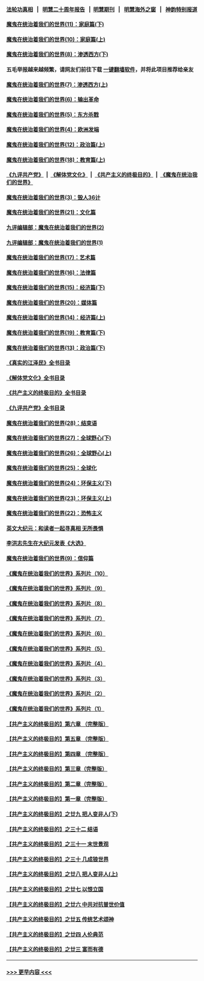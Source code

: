 #### [法轮功真相](https://github.com/gfw-breaker/truth/blob/master/README.md?t=0) &nbsp;&nbsp;|&nbsp;&nbsp; [明慧二十周年报告](https://github.com/gfw-breaker/mh-reports/blob/master/README.md?t=0) &nbsp;&nbsp;|&nbsp;&nbsp;[明慧期刊](https://github.com/gfw-breaker/mh-qikan) &nbsp;&nbsp;|&nbsp;&nbsp; [明慧海外之窗](https://github.com/gfw-breaker/mh-news/blob/master/README.md?t=0) &nbsp;&nbsp;|&nbsp;&nbsp; [神韵特别报道](https://github.com/gfw-breaker/mh-news/blob/master/shenyun.md?t=0)
#### [魔鬼在统治着我们的世界(11)：家庭篇(下)](../pages/nsc422/n10440961.md?t=11221150) 
#### [魔鬼在统治着我们的世界(10)：家庭篇(上)](../pages/nsc422/n10435448.md?t=11221150) 
#### [魔鬼在统治着我们的世界(8)：渗透西方(下)](../pages/nsc422/n10429603.md?t=11221150) 
#### 五毛举报越来越频繁，请网友们前往下载 [一键翻墙软件](https://github.com/gfw-breaker/ssr-accounts)，并将此项目推荐给亲友
#### [魔鬼在统治着我们的世界(7)：渗透西方(上)](../pages/nsc422/n10426013.md?t=11221150) 
#### [魔鬼在统治着我们的世界(6)：输出革命](../pages/nsc422/n10421536.md?t=11221150) 
#### [魔鬼在统治着我们的世界(5)：东方杀戮](../pages/nsc422/n10417707.md?t=11221150) 
#### [魔鬼在统治着我们的世界(4)：欧洲发端](../pages/nsc422/n10414890.md?t=11221150) 
#### [魔鬼在统治着我们的世界(12)：政治篇(上)](../pages/nsc422/n10444576.md?t=11221150) 
#### [魔鬼在统治着我们的世界(18)：教育篇(上)](../pages/nsc422/n10526970.md?t=11221150) 
#### [《九评共产党》](https://github.com/begood0513/9ping.md/blob/master/README.md) &nbsp;|&nbsp; [《解体党文化》](../../../../jtdwh.md/blob/master/README.md)  &nbsp;|&nbsp; [《共产主义的终极目的》](../../../../gczydzjmd.md/blob/master/README.md) &nbsp;|&nbsp; [《魔鬼在统治我们的世界》](../../../../mgztzwmdsj.md/blob/master/README.md) 
#### [魔鬼在统治着我们的世界(3)：毁人36计](../pages/nsc422/n10411583.md?t=11221150) 
#### [魔鬼在统治着我们的世界(21)：文化篇](../pages/nsc422/n10597706.md?t=11221150) 
#### [九评编辑部：魔鬼在统治着我们的世界(2)](../pages/nsc422/n10410036.md?t=11221150) 
#### [九评编辑部：魔鬼在统治着我们的世界(1)](../pages/nsc422/n10406825.md?t=11221150) 
#### [魔鬼在统治着我们的世界(17)：艺术篇](../pages/nsc422/n10499093.md?t=11221150) 
#### [魔鬼在统治着我们的世界(16)：法律篇](../pages/nsc422/n10485969.md?t=11221150) 
#### [魔鬼在统治着我们的世界(15)：经济篇(下)](../pages/nsc422/n10469975.md?t=11221150) 
#### [魔鬼在统治着我们的世界(20)：媒体篇](../pages/nsc422/n10586579.md?t=11221150) 
#### [魔鬼在统治着我们的世界(14)：经济篇(上)](../pages/nsc422/n10457370.md?t=11221150) 
#### [魔鬼在统治着我们的世界(19)：教育篇(下)](../pages/nsc422/n10564808.md?t=11221150) 
#### [魔鬼在统治着我们的世界(13)：政治篇(下)](../pages/nsc422/n10448270.md?t=11221150) 
#### [《真实的江泽民》全书目录](../pages/nsc422/n13721399.md?t=11221150) 
#### [《解体党文化》全书目录](../pages/nsc422/n13721157.md?t=11221150) 
#### [《共产主义的终极目的》全书目录](../pages/nsc422/n13721048.md?t=11221150) 
#### [《九评共产党》全书目录](../pages/nsc422/n13708085.md?t=11221150) 
#### [魔鬼在统治着我们的世界(28)：结束语](../pages/nsc422/n10936246.md?t=11221150) 
#### [魔鬼在统治着我们的世界(27)：全球野心(下)](../pages/nsc422/n10928319.md?t=11221150) 
#### [魔鬼在统治着我们的世界(26)：全球野心(上)](../pages/nsc422/n10900318.md?t=11221150) 
#### [魔鬼在统治着我们的世界(25)：全球化](../pages/nsc422/n10788205.md?t=11221150) 
#### [魔鬼在统治着我们的世界(24)：环保主义(下)](../pages/nsc422/n10695307.md?t=11221150) 
#### [魔鬼在统治着我们的世界(23)：环保主义(上)](../pages/nsc422/n10688613.md?t=11221150) 
#### [魔鬼在统治着我们的世界(22)：恐怖主义](../pages/nsc422/n10614727.md?t=11221150) 
#### [英文大纪元：和读者一起寻真相 无所畏惧](../pages/nsc422/n12542027.md?t=11221150) 
#### [李洪志先生在大纪元发表《大选》](../pages/nsc422/n12534746.md?t=11221150) 
#### [魔鬼在统治着我们的世界(9)：信仰篇](../pages/nsc422/n10432159.md?t=11221150) 
#### [《魔鬼在统治着我们的世界》系列片（10）](../pages/nsc422/n12292670.md?t=11221150) 
#### [《魔鬼在统治着我们的世界》系列片（9）](../pages/nsc422/n12290859.md?t=11221150) 
#### [《魔鬼在统治着我们的世界》系列片（8）](../pages/nsc422/n12287445.md?t=11221150) 
#### [《魔鬼在统治着我们的世界》系列片（7）](../pages/nsc422/n12283425.md?t=11221150) 
#### [《魔鬼在统治着我们的世界》系列片（6）](../pages/nsc422/n12282314.md?t=11221150) 
#### [《魔鬼在统治着我们的世界》系列片（5）](../pages/nsc422/n12281419.md?t=11221150) 
#### [《魔鬼在统治着我们的世界》系列片（4）](../pages/nsc422/n12274024.md?t=11221150) 
#### [《魔鬼在统治着我们的世界》系列片（3）](../pages/nsc422/n12271322.md?t=11221150) 
#### [《魔鬼在统治着我们的世界》系列片（2）](../pages/nsc422/n12269049.md?t=11221150) 
#### [《魔鬼在统治着我们的世界》系列片（1）](../pages/nsc422/n12267575.md?t=11221150) 
#### [【共产主义的终极目的】第六章 （完整版）](../pages/nsc422/n11428913.md?t=11221150) 
#### [【共产主义的终极目的】第五章 （完整版）](../pages/nsc422/n11428912.md?t=11221150) 
#### [【共产主义的终极目的】第四章 （完整版）](../pages/nsc422/n11428907.md?t=11221150) 
#### [【共产主义的终极目的】第三章（完整版）](../pages/nsc422/n11428848.md?t=11221150) 
#### [【共产主义的终极目的】第二章（完整版）](../pages/nsc422/n11428831.md?t=11221150) 
#### [【共产主义的终极目的】第一章（完整版）](../pages/nsc422/n11417651.md?t=11221150) 
#### [【共产主义的终极目的】之廿九 把人变非人(下)](../pages/nsc422/n11344140.md?t=11221150) 
#### [【共产主义的终极目的】之三十二 结语](../pages/nsc422/n11360535.md?t=11221150) 
#### [【共产主义的终极目的】之三十一 末世景观](../pages/nsc422/n11351129.md?t=11221150) 
#### [【共产主义的终极目的】之三十 几成狼世界](../pages/nsc422/n11348280.md?t=11221150) 
#### [【共产主义的终极目的】之廿八 把人变非人(上)](../pages/nsc422/n11340492.md?t=11221150) 
#### [【共产主义的终极目的】之廿七 以恨立国](../pages/nsc422/n11336944.md?t=11221150) 
#### [【共产主义的终极目的】之廿六 中共对抗普世价值](../pages/nsc422/n11324785.md?t=11221150) 
#### [【共产主义的终极目的】之廿五 传统艺术颂神](../pages/nsc422/n11296396.md?t=11221150) 
#### [【共产主义的终极目的】之廿四 人伦典范](../pages/nsc422/n11296397.md?t=11221150) 
#### [【共产主义的终极目的】之廿三 富而有德](../pages/nsc422/n11283598.md?t=11221150) 

----
#### [ >>> 更早内容 <<< ](../indexes/nsc422-earlier.md)
